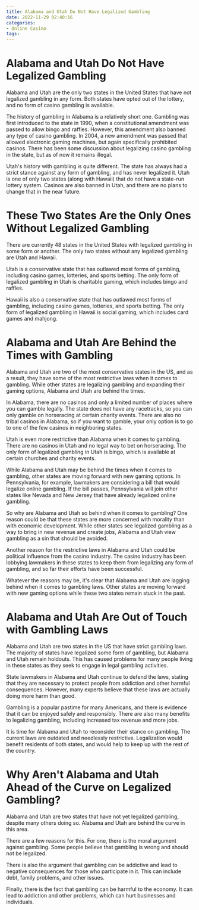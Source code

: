 ```yaml
---
title: Alabama and Utah Do Not Have Legalized Gambling
date: 2022-11-29 02:40:16
categories:
- Online Casino
tags:
---
```



#  Alabama and Utah Do Not Have Legalized Gambling

Alabama and Utah are the only two states in the United States that have not legalized gambling in any form. Both states have opted out of the lottery, and no form of casino gambling is available.

The history of gambling in Alabama is a relatively short one. Gambling was first introduced to the state in 1990, when a constitutional amendment was passed to allow bingo and raffles. However, this amendment also banned any type of casino gambling. In 2004, a new amendment was passed that allowed electronic gaming machines, but again specifically prohibited casinos. There has been some discussion about legalizing casino gambling in the state, but as of now it remains illegal.

Utah's history with gambling is quite different. The state has always had a strict stance against any form of gambling, and has never legalized it. Utah is one of only two states (along with Hawaii) that do not have a state-run lottery system. Casinos are also banned in Utah, and there are no plans to change that in the near future.

#  These Two States Are the Only Ones Without Legalized Gambling

There are currently 48 states in the United States with legalized gambling in some form or another. The only two states without any legalized gambling are Utah and Hawaii.

Utah is a conservative state that has outlawed most forms of gambling, including casino games, lotteries, and sports betting. The only form of legalized gambling in Utah is charitable gaming, which includes bingo and raffles.

Hawaii is also a conservative state that has outlawed most forms of gambling, including casino games, lotteries, and sports betting. The only form of legalized gambling in Hawaii is social gaming, which includes card games and mahjong.

#  Alabama and Utah Are Behind the Times with Gambling

Alabama and Utah are two of the most conservative states in the US, and as a result, they have some of the most restrictive laws when it comes to gambling. While other states are legalizing gambling and expanding their gaming options, Alabama and Utah are behind the times.

In Alabama, there are no casinos and only a limited number of places where you can gamble legally. The state does not have any racetracks, so you can only gamble on horseracing at certain charity events. There are also no tribal casinos in Alabama, so if you want to gamble, your only option is to go to one of the few casinos in neighboring states.

Utah is even more restrictive than Alabama when it comes to gambling. There are no casinos in Utah and no legal way to bet on horseracing. The only form of legalized gambling in Utah is bingo, which is available at certain churches and charity events.

While Alabama and Utah may be behind the times when it comes to gambling, other states are moving forward with new gaming options. In Pennsylvania, for example, lawmakers are considering a bill that would legalize online gambling. If the bill passes, Pennsylvania will join other states like Nevada and New Jersey that have already legalized online gambling.

So why are Alabama and Utah so behind when it comes to gambling? One reason could be that these states are more concerned with morality than with economic development. While other states see legalized gambling as a way to bring in new revenue and create jobs, Alabama and Utah view gambling as a sin that should be avoided.

Another reason for the restrictive laws in Alabama and Utah could be political influence from the casino industry. The casino industry has been lobbying lawmakers in these states to keep them from legalizing any form of gambling, and so far their efforts have been successful.

Whatever the reasons may be, it's clear that Alabama and Utah are lagging behind when it comes to gambling laws. Other states are moving forward with new gaming options while these two states remain stuck in the past.

#  Alabama and Utah Are Out of Touch with Gambling Laws

Alabama and Utah are two states in the US that have strict gambling laws. The majority of states have legalized some form of gambling, but Alabama and Utah remain holdouts. This has caused problems for many people living in these states as they seek to engage in legal gambling activities.

State lawmakers in Alabama and Utah continue to defend the laws, stating that they are necessary to protect people from addiction and other harmful consequences. However, many experts believe that these laws are actually doing more harm than good.

Gambling is a popular pastime for many Americans, and there is evidence that it can be enjoyed safely and responsibly. There are also many benefits to legalizing gambling, including increased tax revenue and more jobs.

It is time for Alabama and Utah to reconsider their stance on gambling. The current laws are outdated and needlessly restrictive. Legalization would benefit residents of both states, and would help to keep up with the rest of the country.

#  Why Aren't Alabama and Utah Ahead of the Curve on Legalized Gambling?

Alabama and Utah are two states that have not yet legalized gambling, despite many others doing so. Alabama and Utah are behind the curve in this area.

There are a few reasons for this. For one, there is the moral argument against gambling. Some people believe that gambling is wrong and should not be legalized.

There is also the argument that gambling can be addictive and lead to negative consequences for those who participate in it. This can include debt, family problems, and other issues.

Finally, there is the fact that gambling can be harmful to the economy. It can lead to addiction and other problems, which can hurt businesses and individuals.
